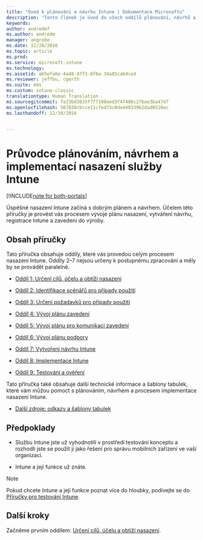 ```yaml
---
title: "Úvod k plánování a návrhu Intune | Dokumentace Microsoftu"
description: "Tento článek je úvod do všech oddílů plánování, návrhů a implementace Intune. Součástí je i příloha, která obsahuje další prostředky na podporu plánování, návrhů a implementace Intune."
keywords: 
author: andredm7
ms.author: andredm
manager: angrobe
ms.date: 12/28/2016
ms.topic: article
ms.prod: 
ms.service: microsoft-intune
ms.technology: 
ms.assetid: a65efa6e-4a48-47f3-8f6e-34a85ca64ced
ms.reviewer: jeffbu, cgerth
ms.suite: ems
ms.custom: intune-classic
translationtype: Human Translation
ms.sourcegitcommit: fa33bd3833f7f7198eed3f4f486c27bae3ba47d7
ms.openlocfilehash: 567830cbcce11cfed73c0de44033962dad0510ec
ms.lasthandoff: 12/30/2016


---
```


# <a name="intune-deployment-planning-design-and-implementation-guide"></a>Průvodce plánováním, návrhem a implementací nasazení služby Intune

[!INCLUDE[note for both-portals](../includes/note-for-both-portals.md)]

Úspěšné nasazení Intune začíná s dobrým plánem a návrhem. Účelem této příručky je provést vás procesem vývoje plánu nasazení, vytváření návrhu, registrace Intune a zavedení do výroby.

## <a name="whats-included-in-this-guide"></a>Obsah příručky

Tato příručka obsahuje oddíly, které vás provedou celým procesem nasazení Intune. Oddíly 2–7 nejsou určeny k postupnému zpracování a měly by se provádět paralelně.

-   [Oddíl 1: Určení cílů, účelu a obtíží nasazení](section-1-determine-deployment-goals-objectives-challenges.md)

-   [Oddíl 2: Identifikace scénářů pro případy použití](section-2-identify-use-case-scenarios.md)

-   [Oddíl 3: Určení požadavků pro případy použití](section-3-determine-use-case-requirements.md)

-   [Oddíl 4: Vývoj plánu zavedení](section-4-develop-a-rollout-plan.md)

-   [Oddíl 5: Vývoj plánu pro komunikaci zavedení](section-5-develop-a-rollout-communication-plan.md)

-   [Oddíl 6: Vývoj plánu podpory](section-6-develop-a-support-plan.md)

-   [Oddíl 7: Vytvoření návrhu Intune](section-7-create-an-intune-design.md)

-   [Oddíl 8: Implementace Intune](section-8-onboarding-process.md)

-   [Oddíl 9: Testování a ověření](section-9-test-and-validation.md)

Tato příručka také obsahuje další technické informace a šablony tabulek, které vám můžou pomoct s plánováním, návrhem a procesem implementace nasazení Intune.

-   [Další zdroje: odkazy a šablony tabulek](additional-resources.md)

## <a name="assumptions"></a>Předpoklady

-   Službu Intune jste už vyhodnotili v prostředí testování konceptu a rozhodli jste se použít ji jako řešení pro správu mobilních zařízení ve vaší organizaci.

-   Intune a její funkce už znáte.

>[!NOTE]
> Pokud chcete Intune a její funkce poznat více do hloubky, podívejte se do [Příručky pro testování Intune](https://docs.microsoft.com/intune/understand-explore/sign-up-for-30-day-trial-microsoft-intune).

## <a name="next-steps"></a>Další kroky

Začněme prvním oddílem: [Určení cílů, účelu a obtíží nasazení](section-1-determine-deployment-goals-objectives-challenges.md).

